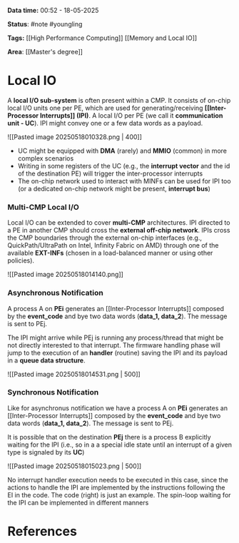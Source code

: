 **Data time:** 00:52 - 18-05-2025

**Status**: #note #youngling 

**Tags:** [[High Performance Computing]] [[Memory and Local IO]]

**Area**: [[Master's degree]]
# Local IO

A **local I/O sub-system** is often present within a CMP. It consists of on-chip local I/O units one per PE, which are used for generating/receiving **[[Inter-Processor Interrupts]] (IPI)**. A local I/O per PE (we call it **communication unit - UC**). IPI might convey one or a few data words as a payload.

![[Pasted image 20250518010328.png | 400]]

- UC might be equipped with **DMA** (rarely) and **MMIO** (common) in more complex scenarios
 - Writing in some registers of the UC (e.g., the **interrupt vector** and the id of the destination PE) will trigger the inter-processor interrupts
- The on-chip network used to interact with MINFs can be used for IPI too (or a dedicated on-chip network might be present, **interrupt bus**)

### Multi-CMP Local I/O
Local I/O can be extended to cover **multi-CMP** architectures. IPI directed to a PE in another CMP should cross the **external off-chip network**. IPIs cross the CMP boundaries through the external on-chip interfaces (e.g., QuickPath/UltraPath on Intel, Infinity Fabric on AMD) through one of the available **EXT-INFs** (chosen in a load-balanced manner or using other policies).

![[Pasted image 20250518014140.png]]

### Asynchronous Notification
A process A on **PEi** generates an [[Inter-Processor Interrupts]] composed by the **event_code** and bye two data words (**data_1, data_2**). The message is sent to PEj.

The IPI might arrive while PEj is running any process/thread that might be not directly interested to that interrupt. The firmware handling phase will jump to the execution of an **handler** (routine) saving the IPI and its payload in a **queue data structure**.

![[Pasted image 20250518014531.png | 500]]

### Synchronous Notification
Like for asynchronus notification we have a process A on **PEi** generates an [[Inter-Processor Interrupts]] composed by the **event_code** and bye two data words (**data_1, data_2**). The message is sent to PEj.

It is possible that on the destination **PEj** there is a process B explicitly waiting for the IPI (i.e., so in a a special idle state until an interrupt of a given type is signaled by its **UC**)

![[Pasted image 20250518015023.png | 500]]

No interrupt handler execution needs to be executed in this case, since the actions to handle the IPI are implemented by the instructions following the EI in the code. The code (right) is just an example. The spin-loop waiting for the IPI can be implemented in different manners
# References